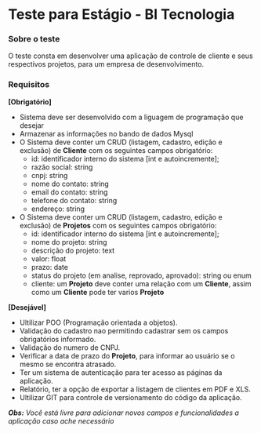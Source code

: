 
# Teste para Estágio - BI Tecnologia

### Sobre o teste

O teste consta em desenvolver uma aplicação de controle de cliente e seus respectivos projetos, para um empresa de desenvolvimento.

### Requisitos

**[Obrigatório]**
- Sistema deve ser desenvolvido com a liguagem de programação que desejar
- Armazenar as informações no bando de dados Mysql
- O Sistema deve conter um CRUD (listagem, cadastro, edição  e exclusão) de **Cliente** com os seguintes campos obrigatório:
	- id: identificador interno do sistema [int e autoincremente];
	- razão social: string
	- cnpj: string
	- nome do contato: string
	- email do contato: string
	- telefone do contato: string
	- endereço: string
- O Sistema deve conter um CRUD (listagem, cadastro, edição e exclusão) de **Projetos** com os seguintes campos obrigatório:
	- id: identificador interno do sistema [int e autoincremente];
	- nome do projeto: string
	- descrição do projeto: text
	- valor: float
	- prazo: date
	- status do projeto (em analise, reprovado, aprovado): string ou enum
	- cliente: um **Projeto** deve conter uma relação com um **Cliente**, assim como um **Cliente** pode ter varios **Projeto**

**[Desejável]**

- Ultilizar POO (Programação orientada a objetos).
- Validação do cadastro nao permitindo cadastrar sem os campos obrigatórios informado.
- Validação do numero de CNPJ.
- Verificar a data de prazo do **Projeto**, para informar ao usuário se o mesmo se encontra atrasado.
- Ter um sistema de autenticação para ter acesso as páginas da aplicação.
- Relatório, ter a opção de exportar a listagem de clientes em PDF e XLS.
- Ultilizar GIT para controle de versionamento do código da aplicação.

***Obs:** Você está livre para adicionar novos campos e funcionalidades a aplicação caso ache necessário*
